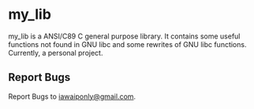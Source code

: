 # my_lib

my_lib is a ANSI/C89 C general purpose library. It contains some useful functions not found in GNU libc and some rewrites of GNU libc functions. Currently, a personal project.

## Report Bugs

Report Bugs to <iawaiponly@gmail.com>.
